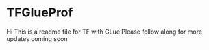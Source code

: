 # TFGlueProf
Hi This is a readme file for TF with GLue
Please follow along
for more updates coming soon
